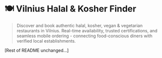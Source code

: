 # 🍽️ Vilnius Halal & Kosher Finder

> Discover and book authentic halal, kosher, vegan & vegetarian restaurants in Vilnius. Real-time availability, trusted certifications, and seamless mobile ordering - connecting food-conscious diners with verified local establishments.

[Rest of README unchanged...]